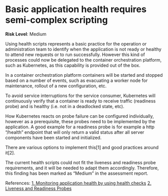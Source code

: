 # Basic application health requires semi-complex scripting

**Risk Level**: Medium

Using health scripts represents a basic practice for the operation or
administration team to identify when the application is not ready or healthy
to attend new requests or to run successfully. However this kind of processes
could now be delegated to the container orchestration platform, such as Kubernetes,
as this capability is provided out of the box. 

In a container orchestration platform containers will be started and stopped
based on a number of events, such as evacuating a worker node for maintenance,
rollout of a new configuration, etc.

To avoid service interruptions for the service consumer, Kubernetes will
continuously verify that a container is ready to receive traffic (readiness probe)
and is healthy (i.e. not in a deadlocked state, etc).

How Kubernetes reacts on probe failure can be configured individually, however
as a prerequisite, these probes need to be implemented by the application. A good
example for a readiness probe is for example a http “/health” endpoint that will
only return a valid status after all server components have been started
and initialized.

There are various options to implement this[1] and good practices around it[2].

The current health scripts could not fit the liveness and readiness probe
requirements, and it will be needed to adapt them accordingly.
Therefore, this finding has been marked as “Medium” in the assessment report.

References:
[1. Monitoring application health by using health checks](https://docs.openshift.com/container-platform/4.8/applications/application-health.html)
[2. Liveness and Readiness Probes](https://cloud.redhat.com/blog/liveness-and-readiness-probes)
